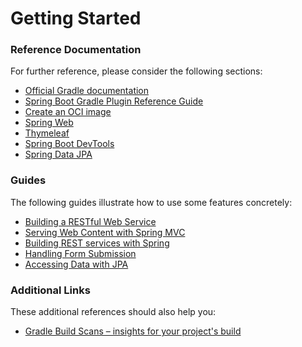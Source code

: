 # Getting Started

### Reference Documentation

For further reference, please consider the following sections:

* [Official Gradle documentation](https://docs.gradle.org)
* [Spring Boot Gradle Plugin Reference Guide](https://docs.spring.io/spring-boot/docs/3.0.4/gradle-plugin/reference/html/)
* [Create an OCI image](https://docs.spring.io/spring-boot/docs/3.0.4/gradle-plugin/reference/html/#build-image)
* [Spring Web](https://docs.spring.io/spring-boot/docs/3.0.4/reference/htmlsingle/#web)
* [Thymeleaf](https://docs.spring.io/spring-boot/docs/3.0.4/reference/htmlsingle/#web.servlet.spring-mvc.template-engines)
* [Spring Boot DevTools](https://docs.spring.io/spring-boot/docs/3.0.4/reference/htmlsingle/#using.devtools)
* [Spring Data JPA](https://docs.spring.io/spring-boot/docs/3.0.4/reference/htmlsingle/#data.sql.jpa-and-spring-data)

### Guides

The following guides illustrate how to use some features concretely:

* [Building a RESTful Web Service](https://spring.io/guides/gs/rest-service/)
* [Serving Web Content with Spring MVC](https://spring.io/guides/gs/serving-web-content/)
* [Building REST services with Spring](https://spring.io/guides/tutorials/rest/)
* [Handling Form Submission](https://spring.io/guides/gs/handling-form-submission/)
* [Accessing Data with JPA](https://spring.io/guides/gs/accessing-data-jpa/)

### Additional Links

These additional references should also help you:

* [Gradle Build Scans – insights for your project's build](https://scans.gradle.com#gradle)

